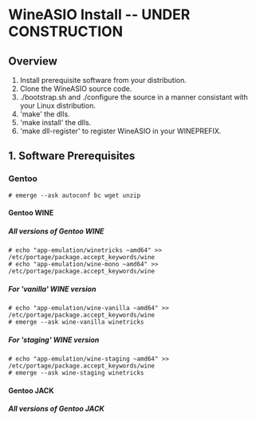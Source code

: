 # WineASIO Install -- UNDER CONSTRUCTION

## Overview

1. Install prerequisite software from your distribution.
2. Clone the WineASIO source code.
3. ./bootstrap.sh and ./configure the source in a manner consistant with your Linux distribution.
4. 'make' the dlls.
5. 'make install' the dlls.
6. 'make dll-register' to register WineASIO in your WINEPREFIX.

## 1. Software Prerequisites

### Gentoo

```shell
# emerge --ask autoconf bc wget unzip
```

#### Gentoo WINE

##### All versions of Gentoo WINE

```shell
# echo "app-emulation/winetricks ~amd64" >> /etc/portage/package.accept_keywords/wine
# echo "app-emulation/wine-mono ~amd64" >> /etc/portage/package.accept_keywords/wine
```

##### For 'vanilla' WINE version

```shell
# echo "app-emulation/wine-vanilla ~amd64" >> /etc/portage/package.accept_keywords/wine
# emerge --ask wine-vanilla winetricks
```

##### For 'staging' WINE version

```shell
# echo "app-emulation/wine-staging ~amd64" >> /etc/portage/package.accept_keywords/wine
# emerge --ask wine-staging winetricks
```

#### Gentoo JACK

##### All versions of Gentoo JACK


